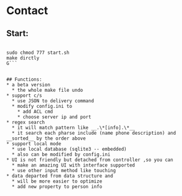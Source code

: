 <!--
 * @Description: 
 * @Version: 
 * @Company: NJIT
 * @Author: Stephen Young
 * @LastEditors: Stephen Young
 * @Date: 2019-03-25 20:29:51
 * @LastEditTime: 2019-03-25 21:52:13
 -->

# Contact

## Start:
``` shell

sudo chmod 777 start.sh
make dirctly
G```


## Functions:
* a beta version
  * the whole make file undo
* support c/s
  * use JSON to delivery command
  * modify config.ini to
    * add ACL cmd
    * choose server ip and port
* regex search 
  * it will match pattern like __.\*[info].\*__
  * it search each pharse include (name phone description) and __sorted__ by the order above
* support local mode
  * use local database (sqlite3 -- embedded)
  * also can be modified by config.ini
* UI is not friendly but detached from controller ,so you can 
  * make an amazing UI with interface supported
  * use other input method like touching
* data departed from data structure and 
  * will be more easier to optimize
  * add new property to person info
